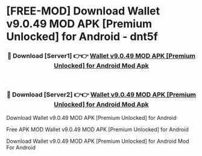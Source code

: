 # [FREE-MOD] Download Wallet v9.0.49 MOD APK [Premium Unlocked] for Android - dnt5f


<div align="center">
<h3>🔴 Download [Server1] 👉👉 <a href="https://apk-comot.site?title=Wallet_v9.0.49_MOD_APK_[Premium_Unlocked]_for_Android">Wallet v9.0.49 MOD APK [Premium Unlocked] for Android Mod Apk</a></h3><br>

<h3>🔴 Download [Server2] 👉👉 <a href="https://apk-comot.site?title=Wallet_v9.0.49_MOD_APK_[Premium_Unlocked]_for_Android">Wallet v9.0.49 MOD APK [Premium Unlocked] for Android Mod Apk</a></h3>
</div>



Download Wallet v9.0.49 MOD APK [Premium Unlocked] for Android 

Free APK MOD Wallet v9.0.49 MOD APK [Premium Unlocked] for Android 

Download Wallet v9.0.49 MOD APK [Premium Unlocked] for Android Mod For Android
